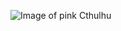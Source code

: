![Image of pink Cthulhu](https://avatars3.githubusercontent.com/u/44532175?s=400&u=01e22eba182781716a5a04277121166740bfc7c4&v=4)
